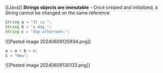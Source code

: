 [[Java]]
**Strings objects are immutable**
	- Once created and initialized, a String cannot be changed on the same reference
```Java
String a = "It is ";
String b = "a dog ";
String c = "day afternoon.";
```
![[Pasted image 20240609125934.png]]
```Java
a = a + b + c;
c = "Wow";
```
![[Pasted image 20240609130133.png]]
